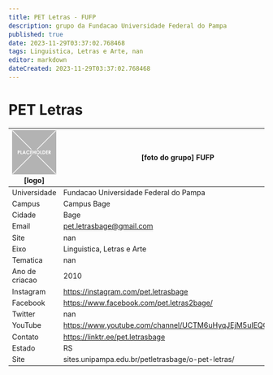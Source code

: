 ```yaml
---
title: PET Letras - FUFP
description: grupo da Fundacao Universidade Federal do Pampa
published: true
date: 2023-11-29T03:37:02.768468
tags: Linguistica, Letras e Arte, nan
editor: markdown
dateCreated: 2023-11-29T03:37:02.768468
---
```


# PET Letras


| ![placeholder.png](/placeholder.png) [logo] | [foto do grupo] FUFP         |
| ------------------------------------------- | ------------------------------------------------- |
| Universidade                                | Fundacao Universidade Federal do Pampa      |
| Campus                                      | Campus Bage            |
| Cidade                                      | Bage             |
| Email                                       | pet.letrasbage@gmail.com             |
| Site                                        | nan              |
| Eixo                                        | Linguistica, Letras e Arte              |
| Tematica                                    | nan          |
| Ano de criacao                              | 2010        |
| Instagram                                   | https://instagram.com/pet.letrasbage         |
| Facebook                                    | https://www.facebook.com/pet.letras2bage/          |
| Twitter                                     | nan           |
| YouTube                                     | https://www.youtube.com/channel/UCTM6uHyqJEjM5uIEQO8C3VA           |
| Contato                                     | https://linktr.ee/pet.letrasbage         |
| Estado                                      |  RS            |
| Site                                        | sites.unipampa.edu.br/petletrasbage/o-pet-letras/ |
